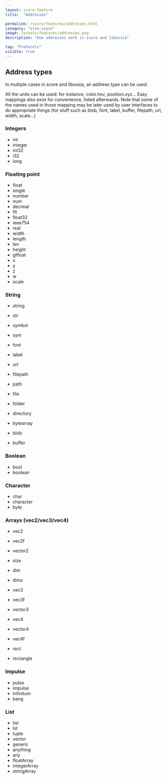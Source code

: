 ```yaml
---
layout: score-feature
title:  "Addresses"

permalink: /score/features/addresses.html
category: "site-score"
image: /assets/features/addresses.png
description: "How addresses work in score and libossia"

tag: "Protocols"
visible: true
---
```


## Address types

In multiple cases in score and libossia, an address type can be used.

All the units can be used: for instance, color.hsv, position.xyz... 
Easy mappings also exist for convenience, listed afterwards.
Note that some of the names used in those mapping may be later used by user interfaces to 
do appropriate things (for stuff such as blob, font, label, buffer, filepath, url, width, scale...)

### Integers
* int
* integer
* int32
* i32
* long

### Floating point
* float
* single
* number
* num
* decimal
* flt
* float32
* ieee754
* real
* width
* length
* len
* height
* glfloat
* x
* y
* z
* w
* scale

### String
* string
* str
* symbol
* sym

* font

* label

* url
* filepath
* path
* file
* folder
* directory

* bytearray
* blob
* buffer

### Boolean
* bool
* boolean

### Character
* char
* character
* byte

### Arrays (vec2/vec3/vec4)
* vec2
* vec2f
* vector2
* size
* dim
* dims

* vec3
* vec3f
* vector3

* vec4
* vector4
* vec4f
* rect
* rectangle

### Impulse
* pulse
* impulse
* infinitum
* bang

### List
* list
* lst
* tuple
* vector
* generic
* anything
* any
* floatArray
* integerArray
* stringArray

